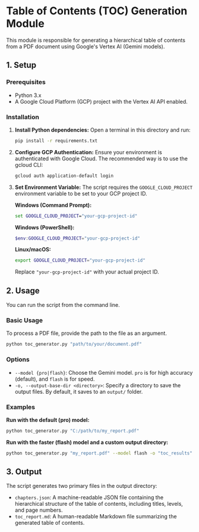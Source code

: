 # Table of Contents (TOC) Generation Module

This module is responsible for generating a hierarchical table of contents from a PDF document using Google's Vertex AI (Gemini models).

## 1. Setup

### Prerequisites
- Python 3.x
- A Google Cloud Platform (GCP) project with the Vertex AI API enabled.

### Installation
1.  **Install Python dependencies:**
    Open a terminal in this directory and run:
    ```bash
    pip install -r requirements.txt
    ```

2.  **Configure GCP Authentication:**
    Ensure your environment is authenticated with Google Cloud. The recommended way is to use the gcloud CLI:
    ```bash
    gcloud auth application-default login
    ```

3.  **Set Environment Variable:**
    The script requires the `GOOGLE_CLOUD_PROJECT` environment variable to be set to your GCP project ID.

    **Windows (Command Prompt):**
    ```cmd
    set GOOGLE_CLOUD_PROJECT="your-gcp-project-id"
    ```

    **Windows (PowerShell):**
    ```powershell
    $env:GOOGLE_CLOUD_PROJECT="your-gcp-project-id"
    ```

    **Linux/macOS:**
    ```bash
    export GOOGLE_CLOUD_PROJECT="your-gcp-project-id"
    ```
    Replace `"your-gcp-project-id"` with your actual project ID.

## 2. Usage

You can run the script from the command line.

### Basic Usage
To process a PDF file, provide the path to the file as an argument.

```bash
python toc_generator.py "path/to/your/document.pdf"
```

### Options
-   `--model {pro|flash}`: Choose the Gemini model. `pro` is for high accuracy (default), and `flash` is for speed.
-   `-o, --output-base-dir <directory>`: Specify a directory to save the output files. By default, it saves to an `output/` folder.

### Examples

**Run with the default (pro) model:**
```bash
python toc_generator.py "C:/path/to/my_report.pdf"
```

**Run with the faster (flash) model and a custom output directory:**
```bash
python toc_generator.py "my_report.pdf" --model flash -o "toc_results"
```

## 3. Output
The script generates two primary files in the output directory:

-   `chapters.json`: A machine-readable JSON file containing the hierarchical structure of the table of contents, including titles, levels, and page numbers.
-   `toc_report.md`: A human-readable Markdown file summarizing the generated table of contents. 
